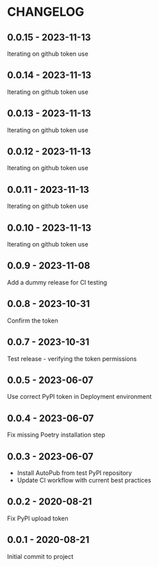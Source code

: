 CHANGELOG
=========

0.0.15 - 2023-11-13
-------------------

Iterating on github token use

0.0.14 - 2023-11-13
-------------------

Iterating on github token use

0.0.13 - 2023-11-13
-------------------

Iterating on github token use

0.0.12 - 2023-11-13
-------------------

Iterating on github token use

0.0.11 - 2023-11-13
-------------------

Iterating on github token use

0.0.10 - 2023-11-13
-------------------

Iterating on github token use

0.0.9 - 2023-11-08
------------------

Add a dummy release for CI testing

0.0.8 - 2023-10-31
------------------

Confirm the token

0.0.7 - 2023-10-31
------------------

Test release - verifying the token permissions

0.0.5 - 2023-06-07
------------------

Use correct PyPI token in Deployment environment

0.0.4 - 2023-06-07
------------------

Fix missing Poetry installation step

0.0.3 - 2023-06-07
------------------

* Install AutoPub from test PyPI repository
* Update CI workflow with current best practices

0.0.2 - 2020-08-21
------------------

Fix PyPI upload token

0.0.1 - 2020-08-21
------------------

Initial commit to project

